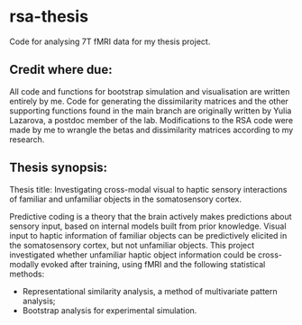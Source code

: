 # rsa-thesis
Code for analysing 7T fMRI data for my thesis project.

## Credit where due:
All code and functions for bootstrap simulation and visualisation are written entirely by me.
Code for generating the dissimilarity matrices and the other supporting functions found in the main branch are originally written by Yulia Lazarova, a postdoc member of the lab.
Modifications to the RSA code were made by me to wrangle the betas and dissimilarity matrices according to my research.

## Thesis synopsis:
Thesis title: Investigating cross-modal visual to haptic sensory interactions of familiar and unfamiliar objects in the somatosensory cortex.

Predictive coding is a theory that the brain actively makes predictions about sensory input, based on internal models built from prior knowledge.
Visual input to haptic information of familiar objects can be predictively elicited in the somatosensory cortex, but not unfamiliar objects.
This project investigated whether unfamiliar haptic object information could be cross-modally evoked after training, using fMRI and the following statistical methods:

- Representational similarity analysis, a method of multivariate pattern analysis;
- Bootstrap analysis for experimental simulation.
